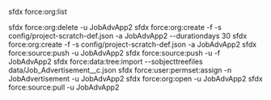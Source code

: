 sfdx force:org:list

sfdx force:org:delete -u JobAdvApp2
sfdx force:org:create -f -s config/project-scratch-def.json -a JobAdvApp2 --durationdays 30
sfdx force:org:create -f -s config/project-scratch-def.json -a JobAdvApp2
sfdx force:source:push -u JobAdvApp2
sfdx force:source:push -u -f JobAdvApp2
sfdx force:data:tree:import --sobjecttreefiles data/Job_Advertisement__c.json
sfdx force:user:permset:assign -n JobAdvertisement -u JobAdvApp2
sfdx force:org:open -u JobAdvApp2
sfdx force:source:pull -u JobAdvApp2



